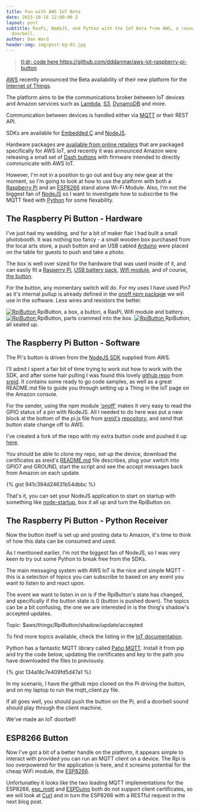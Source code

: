 ```yaml
---
title: Fun with AWS IoT Beta
date: 2015-10-16 12:00:00 Z
layout: post
subtitle: RasPi, NodeJS, and Python with the IoT Beta from AWS, a round the world
  doorbell.
author: Dan Ward
header-img: img/post-bg-01.jpg
---
```


<blockquote><a href="https://github.com/dddanmar/aws-iot-raspberry-pi-button">tl;dr; code here https://github.com/dddanmar/aws-iot-raspberry-pi-button</a></blockquote>


<p><a href="https://aws.amazon.com">AWS</a> recently announced the Beta availability of their new platform for the <a href="http://aws.amazon.com/iot/">Internet of Things</a>.</p>

<p>The platform aims to be the communications broker between IoT devices and Amazon services such as <a href="https://aws.amazon.com/lambda">Lambda</a>, <a href="https://aws.amazon.com/s3">S3</a>, <a href="https://aws.amazon.com/dynamodb">DynamoDB</a> and more.</p>

<p>Communication between devices is handled either via <a href="http://mqtt.org/">MQTT</a> or their REST API.</p>

<p>SDKs are available for <a href="https://github.com/aws/aws-iot-device-sdk-embedded-C">Embedded C</a> and <a href="https://github.com/aws/aws-iot-device-sdk-js">NodeJS</a>.</p>

<p>Hardware packages are <a href="https://aws.amazon.com/partners/iot-hardware/">available from online retailers</a> that are packaged specifically for AWS IoT, and recently it was announced Amazon were releasing a small set of <a href="https://aws.amazon.com/iot/button/">Dash buttons</a> with firmware intended to directly communicate with AWS IoT.</p>

<p>However, I'm not in a position to go out and buy any new gear at the moment, so I'm going to look at how to use the platform with both a <a href="https://www.raspberrypi.org/">Raspberry Pi</a> and an <a href="http://www.esp8266.com/">ESP8266</a> stand alone Wi-Fi Module. Also, I'm not the biggest fan of <a href="https://nodejs.org/en/">NodeJS</a> so I want to investigate how to subscribe to the MQTT feed with <a href="https://www.python.org/">Python</a> for some flexability.</p>

<h2 class="section-heading">The Raspberry Pi Button - Hardware</h2>

<p>I've just had my wedding, and for a bit of maker flair I had built a small photobooth. It was nothing too fancy - a small wooden box purchased from the local arts store, a push button and an USB cabled <a href="https://www.arduino.cc/">Arduino</a> were placed on the table for guests to push and take a photo.</p>

 <p>The box is well over sized for the hardware that was used inside of it, and can easily fit a <A href="http://raspberry.piaustralia.com.au/products/raspberry-pi-2-model-b">Rasperry Pi</a>, <A href="http://www.jaycar.com.au/Sight-%26-Sound-Personal/MP3-iPod-Accessories/MP3-iPod-Accessories/5000mAh-Portable-Rechargeable-Power-Bank/p/MB3724">USB battery pack</a>, <a href="http://www.jaycar.com.au/IT-Products/Networking/Wireless-Hardware-%26-Accessories/N150-Nano-USB-2-0-Wireless-Network-Adaptor/p/YN8309">Wifi module</a>, and of course, <a href="http://www.jaycar.com.au/Electromechanical-Components/Switches/Pushbutton/SWITCH-PUSH-WATPRF-MOM-SPST-5ADC-D%3D30MM/p/SP0732">the button</a>.</p>

 <p>For the button, any momentary switch will do. For my uses I have used Pin7 as it's internal pullup is already defined in the <a href="https://www.npmjs.com/package/onoff">onoff npm package</a> we will use in the software. Less wires and resistors the better.</p>

<a href="#">
    <img src="{{ site.baseurl }}/img/rpi-button-01.jpg" alt="RpiButton">
</a>
<span class="caption text-muted">RpiButton, a box, a button, a RasPi, Wifi module and battery.</span>

<a href="#">
    <img src="{{ site.baseurl }}/img/rpi-button-03.jpg" alt="RpiButton">
</a>
<span class="caption text-muted">RpiButton, parts crammed into the box.</span>
<a href="#">
    <img src="{{ site.baseurl }}/img/rpi-button-02.jpg" alt="RpiButton">
</a>
<span class="caption text-muted">RpiButton, all sealed up.</span>

<h2 class="section-heading">The Raspberry Pi Button - Software</h2>
<p>The Pi's button is driven from the <a href="https://github.com/aws/aws-iot-device-sdk-js">NodeJS SDK</a> supplied from AWS.</p>

<p>I'll admit I spent a fair bit of time trying to work out how to work with the SDK, and after some hair pulling I was found this lovely <a href="https://github.com/sreid/aws-iot-raspberry-pi-how-to">github repo</a> from <a href="https://github.com/sreid/">sreid</a>. It contains some ready to go code samples, as well as a great README.md file to guide you through setting up a Thing in the IoT page on the Amazon console.</p>

<p>For the sender, using the npm module <a href="https://www.npmjs.com/package/onoff">'onoff'</a> makes it very easy to read the GPIO status of a pin with NodeJS. All I needed to do here was put a new block at the bottom of the pi.js file from <a href="https://github.com/sreid">sreid's</a> <a href="https://github.com/sreid/aws-iot-raspberry-pi-how-to">repository</a>, and send that button state change off to AWS.</p>

<p>I've created a fork of the repo with my extra button code and pushed it up <a href="https://github.com/dddanmar/aws-iot-raspberry-pi-button">here</a>. </p>

<p>You should be able to clone my repo, set up the device, download the certificates as sreid's <A href="https://github.com/sreid/aws-iot-raspberry-pi-how-to/blob/master/README.md">README.md</a> file describes, plug your switch into GPIO7 and GROUND, start the script and see the accept messages back from Amazon on each update.</p>

<p>{% gist 941c394d24631b54dbbc %}</p>

<p>That's it, you can set your NodeJS application to start on startup with something like <a href="https://github.com/chovy/node-startup">node-startup</a>, box it all up and turn the RpiButton on.</p>

<h2 class="section-heading">The Raspberry Pi Button - Python Receiver</h2>

<p>Now the button itself is set up and posting data to Amazon, it's time to think of how this data can be consumed and used.</p>

<p>As I mentioned earlier, I'm not the biggest fan of NodeJS, so I was very keen to try out some Python to break free from the SDKs.</p>

<p>The main messaging system with AWS IoT is the nice and simple MQTT - this is a selection of topics you can subscribe to based on any event you want to listen to and react upon.</p>

<p>The event we want to listen in on is if the RpiButton's state has changed, and specifically if the button state is 0 (button is pushed down). The topics can be a bit confusing, the one we are interested in is the thing's shadow's accepted updates.</p>
<p>Topic: $aws/things/RpiButton/shadow/update/accepted</p>
<p>To find more topics available, check the listing in the <a href="http://docs.aws.amazon.com/iot/latest/developerguide/thing-shadow-mqtt.html">IoT documentation</a>.</p>

<p>Python has a fantastic MQTT library called <a href="https://pypi.python.org/pypi/paho-mqtt/1.1">Paho MQTT</a>. Install it from pip and try the code below, updating the certificates and key to the path you have downloaded the files to previously.</p>
<p>{% gist 134a18c7e409fd5d47a1 %}</p>
<p>In my scenario, I have the github repo cloned on the Pi driving the button, and on my laptop to run the mqtt_client.py file.</p>
<p>If all goes well, you should push the button on the Pi, and a doorbell sound should play through the client machine.</p>
<p>We've made an IoT doorbell!</p>

<h2 class="section-heading">ESP8266 Button</h2>

<p>Now I've got a bit of a better handle on the platform, it appears simple to interact with provided you can run an MQTT client on a device. The Rpi is too overpowered for the application is here, and it screams potential for the cheap WiFi module, the <a href="http://esp8266.com">ESP8266</a>.</p>

<p>Unfortunatley it looks like the two leading MQTT implementations for the ESP8266, <a href="https://github.com/tuanpmt/esp_mqtt">esp_mqtt</a> and <a href="https://www.arduino.cc/">ESPDuino</a> both do not support client certificates, so we will look at <a href="https://www.arduino.cc/">Curl</a> and in turn the ESP8266 with a RESTful request in the next blog post.</p>

